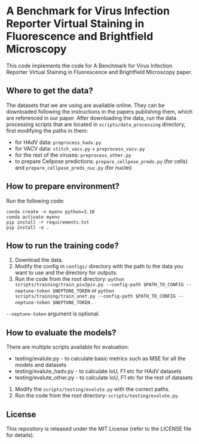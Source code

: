 # A Benchmark for Virus Infection Reporter Virtual Staining in Fluorescence and Brightfield Microscopy

This code implements the code for A Benchmark for Virus Infection Reporter Virtual Staining in Fluorescence and Brightfield Microscopy paper.

## Where to get the data?

The datasets that we are using are available online. They can be downloaded following the instructions in the papers publishing them, which are referenced in our paper.
After downloading the data, run the data processing scripts that are located in `scripts/data_processing` directory, first modifying the paths in them:
- for HAdV data: `preprocess_hadv.py`
- for VACV data: `stitch_vacv.py` + `preprocess_vacv.py`
- for the rest of the viruses: `preprocess_other.py`
- to prepare Cellpose predictions: `prepare_cellpose_preds.py` (for cells) and `prepare_cellpose_preds_nuc.py` (for nuclei)

## How to prepare environment?

Run the following code:
```
conda create -n myenv python=3.10
conda activate myenv
pip install -r requirements.txt
pip install -e .
```

## How to run the training code?

1. Download the data. 
1. Modify the config in `configs/` directory with the path to the data you want to use and the directory for outputs.
2. Run the code from the root directory: `python scripts/training/train_pix2pix.py --config-path $PATH_TO_CONFIG --neptune-token $NEPTUNE_TOKEN` or `python scripts/training/train_unet.py --config-path $PATH_TO_CONFIG --neptune-token $NEPTUNE_TOKEN` .

`--neptune-token` argument is optional.

## How to evaluate the models?

There are multiple scripts available for evaluation:
- testing/evalute.py - to calculate basic metrics such as MSE for all the models and datasets
- testing/evalute_hadv.py - to calculate IoU, F1 etc for HAdV datasets
- testing/evalute_other.py - to calculate IoU, F1 etc for the rest of datasets

1. Modify the `scripts/testing/evalute.py` with the correct paths.
2. Run the code from the root directory: `scripts/testing/evalute.py`.

## License
This repository is released under the MIT License (refer to the LICENSE file for details).
